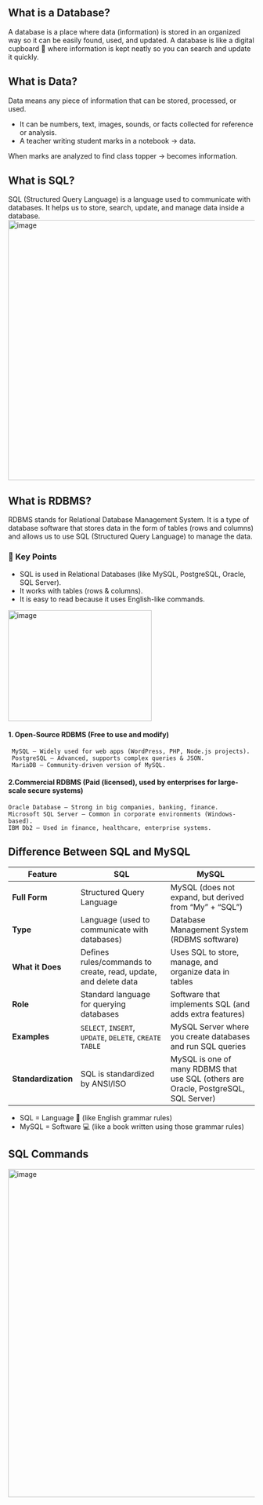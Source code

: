## What is a Database?
A database is a place where data (information) is stored in an organized way so it can be easily found, used, and updated.
A database is like a digital cupboard 📂 where information is kept neatly so you can search and update it quickly.

## What is Data?
Data means any piece of information that can be stored, processed, or used.
- It can be numbers, text, images, sounds, or facts collected for reference or analysis.
- A teacher writing student marks in a notebook → data.

When marks are analyzed to find class topper → becomes information.

## What is SQL?
SQL (Structured Query Language) is a language used to communicate with databases.
It helps us to store, search, update, and manage data inside a database.
<img width="1514" height="530" alt="image" src="https://github.com/user-attachments/assets/688ad0ac-25ee-40d1-b4ea-37d7f3b84e7e" />

## What is RDBMS?
RDBMS stands for Relational Database Management System.
It is a type of database software that stores data in the form of tables (rows and columns) and allows us to use SQL (Structured Query Language) to manage the data.

### 🔑 Key Points
- SQL is used in Relational Databases (like MySQL, PostgreSQL, Oracle, SQL Server).
- It works with tables (rows & columns).
- It is easy to read because it uses English-like commands.
 <img width="293" height="226" alt="image" src="https://github.com/user-attachments/assets/a5588d85-bcb8-48e2-8b35-05d00b253424" />

 #### 1. Open-Source RDBMS (Free to use and modify)
     MySQL – Widely used for web apps (WordPress, PHP, Node.js projects).
     PostgreSQL – Advanced, supports complex queries & JSON.
     MariaDB – Community-driven version of MySQL.
####  2.Commercial RDBMS (Paid (licensed), used by enterprises for large-scale secure systems)
    Oracle Database – Strong in big companies, banking, finance.
    Microsoft SQL Server – Common in corporate environments (Windows-based).
    IBM Db2 – Used in finance, healthcare, enterprise systems.

## Difference Between SQL and MySQL
| Feature             | **SQL**                                                         | **MySQL**                                                                           |
| ------------------- | --------------------------------------------------------------- | ----------------------------------------------------------------------------------- |
| **Full Form**       | Structured Query Language                                       | MySQL (does not expand, but derived from “My” + “SQL”)                              |
| **Type**            | Language (used to communicate with databases)                   | Database Management System (RDBMS software)                                         |
| **What it Does**    | Defines rules/commands to create, read, update, and delete data | Uses SQL to store, manage, and organize data in tables                              |
| **Role**            | Standard language for querying databases                        | Software that implements SQL (and adds extra features)                              |
| **Examples**        | `SELECT`, `INSERT`, `UPDATE`, `DELETE`, `CREATE TABLE`          | MySQL Server where you create databases and run SQL queries                         |
| **Standardization** | SQL is standardized by ANSI/ISO                                 | MySQL is one of many RDBMS that use SQL (others are Oracle, PostgreSQL, SQL Server) |


- SQL = Language 📖 (like English grammar rules)
- MySQL = Software 💻 (like a book written using those grammar rules)
















## SQL Commands

<img width="797" height="669" alt="image" src="https://github.com/user-attachments/assets/567e1b37-7e34-486e-a56c-a0563772afaf" />

